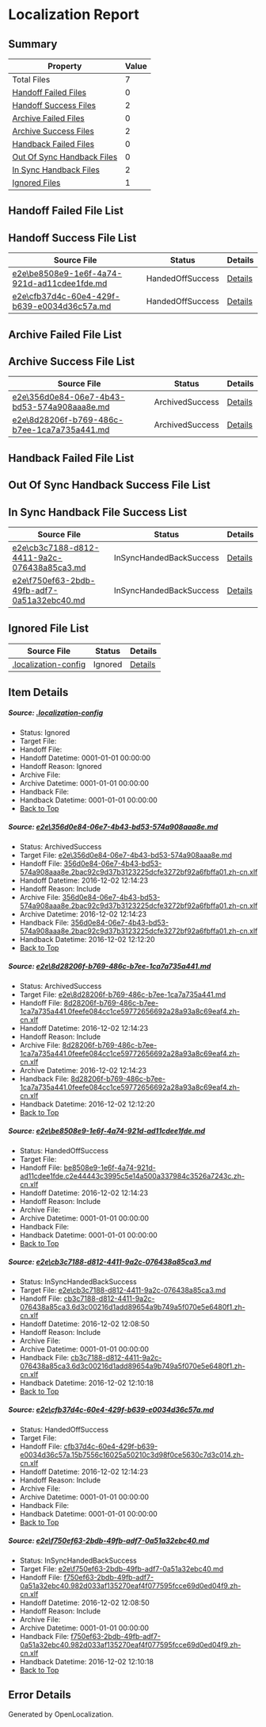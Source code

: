 # <a name='report-top'></a> Localization Report

## Summary
 Property | Value 
 -------- | ----- 
 Total Files | 7
[ Handoff Failed Files ](#handoff-failed-list)| 0
[ Handoff Success Files ](#handoff-success-list)| 2
[ Archive Failed Files ](#archive-failed-list)| 0
[ Archive Success Files ](#archive-success-list)| 2
[ Handback Failed Files ](#handback-failed-list)| 0
[ Out Of Sync Handback Files ](#outofsync-handback-success-list)| 0
[ In Sync Handback Files ](#insync-handback-success-list)| 2
[ Ignored Files ](#ignored-list)| 1

## <a name='handoff-failed-list'></a> Handoff Failed File List

## <a name='handoff-success-list'></a> Handoff Success File List
 Source File | Status | Details 
 ----------- | ------ | ------- 
 [e2e\be8508e9-1e6f-4a74-921d-ad11cdee1fde.md](https://github.com/OpenLocalizationTestOrg/ol-test0/blob/79fc47542c4dcadd07422be2a0935e7c670d2650/e2e/be8508e9-1e6f-4a74-921d-ad11cdee1fde.md) | HandedOffSuccess | [Details](#466d73dcfdc8d9919ba15b4c7d65d7e6146368493)
 [e2e\cfb37d4c-60e4-429f-b639-e0034d36c57a.md](https://github.com/OpenLocalizationTestOrg/ol-test0/blob/fe6137807a4ab18bcc7f159f10e6548e4633fefa/e2e/cfb37d4c-60e4-429f-b639-e0034d36c57a.md) | HandedOffSuccess | [Details](#fa0779a256284ce452b496be228c76c1d83dac505)

## <a name='archive-failed-list'></a> Archive Failed File List

## <a name='archive-success-list'></a> Archive Success File List
 Source File | Status | Details 
 ----------- | ------ | ------- 
 [e2e\356d0e84-06e7-4b43-bd53-574a908aaa8e.md](https://github.com/OpenLocalizationTestOrg/ol-test0/blob/723bc0da3540ab6ab8fe0c2394f08da75ff2d5c2/e2e/356d0e84-06e7-4b43-bd53-574a908aaa8e.md) | ArchivedSuccess | [Details](#ed5aa39483792cc3637f4015242e161a6525136f1)
 [e2e\8d28206f-b769-486c-b7ee-1ca7a735a441.md](https://github.com/OpenLocalizationTestOrg/ol-test0/blob/723bc0da3540ab6ab8fe0c2394f08da75ff2d5c2/e2e/8d28206f-b769-486c-b7ee-1ca7a735a441.md) | ArchivedSuccess | [Details](#8bb8f8a7d3c8dc6b85d2bffe86ae566ea825a42e2)

## <a name='handback-failed-list'></a> Handback Failed File List

## <a name='outofsync-handback-success-list'></a> Out Of Sync Handback Success File List

## <a name='insync-handback-success-list'></a> In Sync Handback File Success List
 Source File | Status | Details 
 ----------- | ------ | ------- 
 [e2e\cb3c7188-d812-4411-9a2c-076438a85ca3.md](https://github.com/OpenLocalizationTestOrg/ol-test0/blob/3bfb42aedf93a342d6d8b094e0e0d5d487f8c582/e2e/cb3c7188-d812-4411-9a2c-076438a85ca3.md) | InSyncHandedBackSuccess | [Details](#6835f6321a6771fceb9ed51577346ffbcd47fd164)
 [e2e\f750ef63-2bdb-49fb-adf7-0a51a32ebc40.md](https://github.com/OpenLocalizationTestOrg/ol-test0/blob/3bfb42aedf93a342d6d8b094e0e0d5d487f8c582/e2e/f750ef63-2bdb-49fb-adf7-0a51a32ebc40.md) | InSyncHandedBackSuccess | [Details](#378e6206375c6bfd73b716b45576b8d9d9bd5cad6)

## <a name='ignored-list'></a> Ignored File List
 Source File | Status | Details 
 ----------- | ------ | ------- 
 [.localization-config](https://github.com/OpenLocalizationTestOrg/ol-test0/blob/fe6137807a4ab18bcc7f159f10e6548e4633fefa/.localization-config) | Ignored | [Details](#c268a05ecaa7ec85942ed632c29928ee5bd6da8d0)

## Item Details
##### <a name='c268a05ecaa7ec85942ed632c29928ee5bd6da8d0'></a> Source: [.localization-config](https://github.com/OpenLocalizationTestOrg/ol-test0/blob/fe6137807a4ab18bcc7f159f10e6548e4633fefa/.localization-config)
* Status: Ignored
* Target File: 
* Handoff File: 
* Handoff Datetime: 0001-01-01 00:00:00
* Handoff Reason: Ignored
* Archive File: 
* Archive Datetime: 0001-01-01 00:00:00
* Handback File: 
* Handback Datetime: 0001-01-01 00:00:00
* [Back to Top](#report-top)

##### <a name='ed5aa39483792cc3637f4015242e161a6525136f1'></a> Source: [e2e\356d0e84-06e7-4b43-bd53-574a908aaa8e.md](https://github.com/OpenLocalizationTestOrg/ol-test0/blob/723bc0da3540ab6ab8fe0c2394f08da75ff2d5c2/e2e/356d0e84-06e7-4b43-bd53-574a908aaa8e.md)
* Status: ArchivedSuccess
* Target File: [e2e\356d0e84-06e7-4b43-bd53-574a908aaa8e.md](https://github.com/OpenLocalizationTestOrg/ol-test0-zhcn/blob/6aafe74217db46c2bb669ab8474d21b8c9c12713/e2e/356d0e84-06e7-4b43-bd53-574a908aaa8e.md)
* Handoff File: [356d0e84-06e7-4b43-bd53-574a908aaa8e.2bac92c9d37b3123225dcfe3272bf92a6fbffa01.zh-cn.xlf](https://github.com/OpenLocalizationTestOrg/ol-test0-handoff/blob/c495ad9bb8dd578c9155f64acb0b53171b339962/ol-handoff/OpenLocalizationTestOrg/ol-test0-zhcn/shujia/ht/356d0e84-06e7-4b43-bd53-574a908aaa8e.2bac92c9d37b3123225dcfe3272bf92a6fbffa01.zh-cn.xlf)
* Handoff Datetime: 2016-12-02 12:14:23
* Handoff Reason: Include
* Archive File: [356d0e84-06e7-4b43-bd53-574a908aaa8e.2bac92c9d37b3123225dcfe3272bf92a6fbffa01.zh-cn.xlf](https://github.com/OpenLocalizationTestOrg/ol-test0-handoff/blob/6478252b23d10062c5d2ea99503df204916a0e59/ol-archive/OpenLocalizationTestOrg/ol-test0-zhcn/shujia/ht/356d0e84-06e7-4b43-bd53-574a908aaa8e.2bac92c9d37b3123225dcfe3272bf92a6fbffa01.zh-cn.xlf)
* Archive Datetime: 2016-12-02 12:14:23
* Handback File: [356d0e84-06e7-4b43-bd53-574a908aaa8e.2bac92c9d37b3123225dcfe3272bf92a6fbffa01.zh-cn.xlf](https://github.com/OpenLocalizationTestOrg/ol-test0-handback/blob/1e1c7cd8af80e7e85f36a1f2d47261b62e4ef584/ol-handback/OpenLocalizationTestOrg/ol-test0-zhcn/shujia/high/356d0e84-06e7-4b43-bd53-574a908aaa8e.2bac92c9d37b3123225dcfe3272bf92a6fbffa01.zh-cn.xlf)
* Handback Datetime: 2016-12-02 12:12:20
* [Back to Top](#report-top)

##### <a name='8bb8f8a7d3c8dc6b85d2bffe86ae566ea825a42e2'></a> Source: [e2e\8d28206f-b769-486c-b7ee-1ca7a735a441.md](https://github.com/OpenLocalizationTestOrg/ol-test0/blob/723bc0da3540ab6ab8fe0c2394f08da75ff2d5c2/e2e/8d28206f-b769-486c-b7ee-1ca7a735a441.md)
* Status: ArchivedSuccess
* Target File: [e2e\8d28206f-b769-486c-b7ee-1ca7a735a441.md](https://github.com/OpenLocalizationTestOrg/ol-test0-zhcn/blob/6aafe74217db46c2bb669ab8474d21b8c9c12713/e2e/8d28206f-b769-486c-b7ee-1ca7a735a441.md)
* Handoff File: [8d28206f-b769-486c-b7ee-1ca7a735a441.0feefe084cc1ce59772656692a28a93a8c69eaf4.zh-cn.xlf](https://github.com/OpenLocalizationTestOrg/ol-test0-handoff/blob/c495ad9bb8dd578c9155f64acb0b53171b339962/ol-handoff/OpenLocalizationTestOrg/ol-test0-zhcn/shujia/ht/8d28206f-b769-486c-b7ee-1ca7a735a441.0feefe084cc1ce59772656692a28a93a8c69eaf4.zh-cn.xlf)
* Handoff Datetime: 2016-12-02 12:14:23
* Handoff Reason: Include
* Archive File: [8d28206f-b769-486c-b7ee-1ca7a735a441.0feefe084cc1ce59772656692a28a93a8c69eaf4.zh-cn.xlf](https://github.com/OpenLocalizationTestOrg/ol-test0-handoff/blob/6478252b23d10062c5d2ea99503df204916a0e59/ol-archive/OpenLocalizationTestOrg/ol-test0-zhcn/shujia/ht/8d28206f-b769-486c-b7ee-1ca7a735a441.0feefe084cc1ce59772656692a28a93a8c69eaf4.zh-cn.xlf)
* Archive Datetime: 2016-12-02 12:14:23
* Handback File: [8d28206f-b769-486c-b7ee-1ca7a735a441.0feefe084cc1ce59772656692a28a93a8c69eaf4.zh-cn.xlf](https://github.com/OpenLocalizationTestOrg/ol-test0-handback/blob/1e1c7cd8af80e7e85f36a1f2d47261b62e4ef584/ol-handback/OpenLocalizationTestOrg/ol-test0-zhcn/shujia/high/8d28206f-b769-486c-b7ee-1ca7a735a441.0feefe084cc1ce59772656692a28a93a8c69eaf4.zh-cn.xlf)
* Handback Datetime: 2016-12-02 12:12:20
* [Back to Top](#report-top)

##### <a name='466d73dcfdc8d9919ba15b4c7d65d7e6146368493'></a> Source: [e2e\be8508e9-1e6f-4a74-921d-ad11cdee1fde.md](https://github.com/OpenLocalizationTestOrg/ol-test0/blob/79fc47542c4dcadd07422be2a0935e7c670d2650/e2e/be8508e9-1e6f-4a74-921d-ad11cdee1fde.md)
* Status: HandedOffSuccess
* Target File: 
* Handoff File: [be8508e9-1e6f-4a74-921d-ad11cdee1fde.c2e44443c3995c5e14a500a337984c3526a7243c.zh-cn.xlf](https://github.com/OpenLocalizationTestOrg/ol-test0-handoff/blob/c495ad9bb8dd578c9155f64acb0b53171b339962/ol-handoff/OpenLocalizationTestOrg/ol-test0-zhcn/shujia/ht/be8508e9-1e6f-4a74-921d-ad11cdee1fde.c2e44443c3995c5e14a500a337984c3526a7243c.zh-cn.xlf)
* Handoff Datetime: 2016-12-02 12:14:23
* Handoff Reason: Include
* Archive File: 
* Archive Datetime: 0001-01-01 00:00:00
* Handback File: 
* Handback Datetime: 0001-01-01 00:00:00
* [Back to Top](#report-top)

##### <a name='6835f6321a6771fceb9ed51577346ffbcd47fd164'></a> Source: [e2e\cb3c7188-d812-4411-9a2c-076438a85ca3.md](https://github.com/OpenLocalizationTestOrg/ol-test0/blob/3bfb42aedf93a342d6d8b094e0e0d5d487f8c582/e2e/cb3c7188-d812-4411-9a2c-076438a85ca3.md)
* Status: InSyncHandedBackSuccess
* Target File: [e2e\cb3c7188-d812-4411-9a2c-076438a85ca3.md](https://github.com/OpenLocalizationTestOrg/ol-test0-zhcn/blob/19bf538421747eaa0bb4a8f2bc3870f737a531b5/e2e/cb3c7188-d812-4411-9a2c-076438a85ca3.md)
* Handoff File: [cb3c7188-d812-4411-9a2c-076438a85ca3.6d3c00216d1add89654a9b749a5f070e5e6480f1.zh-cn.xlf](https://github.com/OpenLocalizationTestOrg/ol-test0-handoff/blob/40600b04d14e6eaee6557f2d304fe33cd7619d66/ol-handoff/OpenLocalizationTestOrg/ol-test0-zhcn/shujia/ht/cb3c7188-d812-4411-9a2c-076438a85ca3.6d3c00216d1add89654a9b749a5f070e5e6480f1.zh-cn.xlf)
* Handoff Datetime: 2016-12-02 12:08:50
* Handoff Reason: Include
* Archive File: 
* Archive Datetime: 0001-01-01 00:00:00
* Handback File: [cb3c7188-d812-4411-9a2c-076438a85ca3.6d3c00216d1add89654a9b749a5f070e5e6480f1.zh-cn.xlf](https://github.com/OpenLocalizationTestOrg/ol-test0-handback/blob/5096d7f350e243b1c512feac14377d00f612cacc/ol-handback/OpenLocalizationTestOrg/ol-test0-zhcn/shujia/ht/cb3c7188-d812-4411-9a2c-076438a85ca3.6d3c00216d1add89654a9b749a5f070e5e6480f1.zh-cn.xlf)
* Handback Datetime: 2016-12-02 12:10:18
* [Back to Top](#report-top)

##### <a name='fa0779a256284ce452b496be228c76c1d83dac505'></a> Source: [e2e\cfb37d4c-60e4-429f-b639-e0034d36c57a.md](https://github.com/OpenLocalizationTestOrg/ol-test0/blob/fe6137807a4ab18bcc7f159f10e6548e4633fefa/e2e/cfb37d4c-60e4-429f-b639-e0034d36c57a.md)
* Status: HandedOffSuccess
* Target File: 
* Handoff File: [cfb37d4c-60e4-429f-b639-e0034d36c57a.15b7556c16025a50210c3d98f0ce5630c7d3c014.zh-cn.xlf](https://github.com/OpenLocalizationTestOrg/ol-test0-handoff/blob/c495ad9bb8dd578c9155f64acb0b53171b339962/ol-handoff/OpenLocalizationTestOrg/ol-test0-zhcn/shujia/ht/cfb37d4c-60e4-429f-b639-e0034d36c57a.15b7556c16025a50210c3d98f0ce5630c7d3c014.zh-cn.xlf)
* Handoff Datetime: 2016-12-02 12:14:23
* Handoff Reason: Include
* Archive File: 
* Archive Datetime: 0001-01-01 00:00:00
* Handback File: 
* Handback Datetime: 0001-01-01 00:00:00
* [Back to Top](#report-top)

##### <a name='378e6206375c6bfd73b716b45576b8d9d9bd5cad6'></a> Source: [e2e\f750ef63-2bdb-49fb-adf7-0a51a32ebc40.md](https://github.com/OpenLocalizationTestOrg/ol-test0/blob/3bfb42aedf93a342d6d8b094e0e0d5d487f8c582/e2e/f750ef63-2bdb-49fb-adf7-0a51a32ebc40.md)
* Status: InSyncHandedBackSuccess
* Target File: [e2e\f750ef63-2bdb-49fb-adf7-0a51a32ebc40.md](https://github.com/OpenLocalizationTestOrg/ol-test0-zhcn/blob/19bf538421747eaa0bb4a8f2bc3870f737a531b5/e2e/f750ef63-2bdb-49fb-adf7-0a51a32ebc40.md)
* Handoff File: [f750ef63-2bdb-49fb-adf7-0a51a32ebc40.982d033af135270eaf4f077595fcce69d0ed04f9.zh-cn.xlf](https://github.com/OpenLocalizationTestOrg/ol-test0-handoff/blob/40600b04d14e6eaee6557f2d304fe33cd7619d66/ol-handoff/OpenLocalizationTestOrg/ol-test0-zhcn/shujia/ht/f750ef63-2bdb-49fb-adf7-0a51a32ebc40.982d033af135270eaf4f077595fcce69d0ed04f9.zh-cn.xlf)
* Handoff Datetime: 2016-12-02 12:08:50
* Handoff Reason: Include
* Archive File: 
* Archive Datetime: 0001-01-01 00:00:00
* Handback File: [f750ef63-2bdb-49fb-adf7-0a51a32ebc40.982d033af135270eaf4f077595fcce69d0ed04f9.zh-cn.xlf](https://github.com/OpenLocalizationTestOrg/ol-test0-handback/blob/5096d7f350e243b1c512feac14377d00f612cacc/ol-handback/OpenLocalizationTestOrg/ol-test0-zhcn/shujia/ht/f750ef63-2bdb-49fb-adf7-0a51a32ebc40.982d033af135270eaf4f077595fcce69d0ed04f9.zh-cn.xlf)
* Handback Datetime: 2016-12-02 12:10:18
* [Back to Top](#report-top)


## Error Details

Generated by OpenLocalization.
